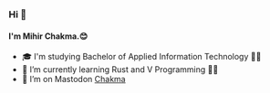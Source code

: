 ### Hi 👋

#### I'm Mihir Chakma.😊

- 🎓 I'm studying Bachelor of Applied Information Technology 🧑‍🎓 
- 🌱 I’m currently learning Rust and V Programming 👨‍💻
- 🤔 I’m on Mastodon <a rel="me" href="https://mastodon.social/@chakma">Chakma</a>

<!--
**mihirchakma/mihirchakma** is a ✨ _special_ ✨ repository because its `README.md` (this file) appears on your GitHub profile.

Here are some ideas to get you started:

- 🔭 I’m currently working on ...
- 🌱 I’m currently learning ...
- 👯 I’m looking to collaborate on ...
- 🤔 I’m looking for help with ...
- 💬 Ask me about ...
- 📫 How to reach me: ...
- 😄 Pronouns: ...
- ⚡ Fun fact: ...
-->
